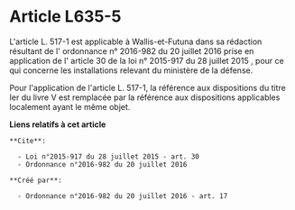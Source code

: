 # Article L635-5

L'article L. 517-1 est applicable à Wallis-et-Futuna dans sa rédaction résultant de l'
ordonnance n° 2016-982 du 20 juillet 2016
prise en application de l'
article 30 de la loi n° 2015-917 du 28 juillet 2015
, pour ce qui concerne les installations relevant du ministère de la défense. 

Pour l'application de l'article L. 517-1, la référence aux dispositions du titre Ier du livre V est remplacée par la
référence aux dispositions applicables localement ayant le même objet.

**Liens relatifs à cet article**

	**Cite**:

	  - Loi n°2015-917 du 28 juillet 2015 - art. 30
	  - Ordonnance n°2016-982 du 20 juillet 2016

	**Créé par**:

	  - Ordonnance n°2016-982 du 20 juillet 2016 - art. 17
